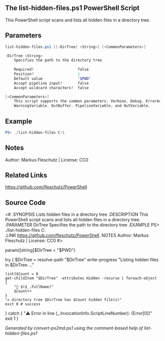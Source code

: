 ## The list-hidden-files.ps1 PowerShell Script

This PowerShell script scans and lists all hidden files in a directory tree.

## Parameters
```powershell
list-hidden-files.ps1 [[-DirTree] <String>] [<CommonParameters>]

-DirTree <String>
    Specifies the path to the directory tree
    
    Required?                    false
    Position?                    1
    Default value                "$PWD"
    Accept pipeline input?       false
    Accept wildcard characters?  false

[<CommonParameters>]
    This script supports the common parameters: Verbose, Debug, ErrorAction, ErrorVariable, WarningAction, 
    WarningVariable, OutBuffer, PipelineVariable, and OutVariable.
```

## Example
```powershell
PS> ./list-hidden-files C:\

```

## Notes
Author: Markus Fleschutz | License: CC0

## Related Links
https://github.com/fleschutz/PowerShell

## Source Code
<#
.SYNOPSIS
	Lists hidden files in a directory tree
.DESCRIPTION
	This PowerShell script scans and lists all hidden files in a directory tree.
.PARAMETER DirTree
	Specifies the path to the directory tree
.EXAMPLE
	PS> ./list-hidden-files C:\
.LINK
	https://github.com/fleschutz/PowerShell
.NOTES
	Author: Markus Fleschutz | License: CC0
#>

param([string]$DirTree = "$PWD")

try {
	$DirTree = resolve-path "$DirTree"
	write-progress "Listing hidden files in $DirTree ..."

	[int]$Count = 0
	get-childItem "$DirTree" -attributes Hidden -recurse | foreach-object {
		"📄 $($_.FullName)"
		$Count++
	}
	"✔️ directory tree $DirTree has $Count hidden file(s)" 
	exit 0 # success
} catch {
	"⚠️ Error in line $($_.InvocationInfo.ScriptLineNumber): $($Error[0])"
	exit 1
}

*Generated by convert-ps2md.ps1 using the comment-based help of list-hidden-files.ps1*
